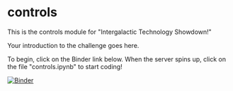 # controls
This is the controls module for "Intergalactic Technology Showdown!"

Your introduction to the challenge goes here.

To begin, click on the Binder link below. When the server spins up, click on the file "controls.ipynb" to start coding!

[![Binder](http://mybinder.org/badge.svg)](http://mybinder.org:/repo/cferko/controls)
